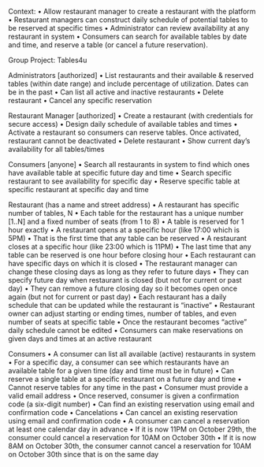 Context:
• Allow restaurant manager to create a restaurant with the platform
• Restaurant managers can construct daily schedule of potential tables to be reserved at specific times
• Administrator can review availability at any restaurant in system
• Consumers can search for available tables by date and time, and reserve a table (or cancel a future reservation).

Group Project: Tables4u

Administrators [authorized]
• List restaurants and their available & reserved tables (within date range) and include percentage of utilization. Dates can be in the past
• Can list all active and inactive restaurants
• Delete restaurant
• Cancel any specific reservation

Restaurant Manager [authorized]
• Create a restaurant (with credentials for secure access)
• Design daily schedule of available tables and times
• Activate a restaurant so consumers can reserve tables. Once activated, restaurant cannot be deactivated
• Delete restaurant
• Show current day’s availability for all tables/times

Consumers [anyone]
• Search all restaurants in system to find which ones have available table at specific future day and time
• Search specific restaurant to see availability for specific day
• Reserve specific table at specific restaurant at specific day and time

Restaurant (has a name and street address)
• A restaurant has specific number of tables, N
• Each table for the restaurant has a unique number [1..N] and a fixed number of seats (from 1 to 8)
• A table is reserved for 1 hour exactly
• A restaurant opens at a specific hour (like 17:00 which is 5PM)
• That is the first time that any table can be reserved
• A restaurant closes at a specific hour (like 23:00 which is 11PM)
• The last time that any table can be reserved is one hour before closing hour
• Each restaurant can have specific days on which it is closed
• The restaurant manager can change these closing days as long as they refer to future days
• They can specify future day when restaurant is closed (but not for current or past day)
• They can remove a future closing day so it becomes open once again (but not for current or past day)
• Each restaurant has a daily schedule that can be updated while the restaurant is “inactive”
• Restaurant owner can adjust starting or ending times, number of tables, and even number of seats at specific table
• Once the restaurant becomes “active” daily schedule cannot be edited
• Consumers can make reservations on given days and times at an active restaurant

Consumers
• A consumer can list all available (active) restaurants in system
• For a specific day, a consumer can see which restaurants have an available table for a given time (day and time must be in future)
• Can reserve a single table at a specific restaurant on a future day and time
• Cannot reserve tables for any time in the past
• Consumer must provide a valid email address
• Once reserved, consumer is given a confirmation code (a six-digit number)
• Can find an existing reservation using email and confirmation code
• Cancelations
• Can cancel an existing reservation using email and confirmation code
• A consumer can cancel a reservation at least one calendar day in advance
• If it is now 11PM on October 29th, the consumer could cancel a reservation for 10AM on October 30th
• If it is now 8AM on October 30th, the consumer cannot cancel a reservation for 10AM on October 30th since that is on the same day
